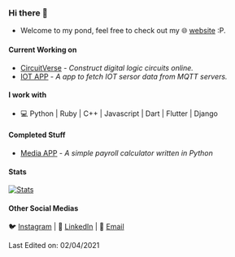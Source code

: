 ### Hi there 👋
* Welcome to my pond, feel free to check out my 🌐 [website](https://bluexguardian.com) :P.

#### Current Working on
* [CircuitVerse](https://github.com/CircuitVerse/CircuitVerse) - *Construct digital logic circuits online.*
* [IOT APP](https://github.com/ZadeAbhishek/mqqtflutest) - *A app to fetch IOT sersor data from MQTT servers.*

#### I work with
* 💻 Python | Ruby | C++ | Javascript | Dart | Flutter | Django

#### Completed Stuff
* [Media APP](https://github.com/ZadeAbhishek/flutterappclickbusters) - *A simple payroll calculator written in Python*

 #### Stats
[![Stats](https://github-readme-stats.vercel.app/api?username=ZadeAbhishek)](https://github.com/ZadeAbhishek)

#### Other Social Medias
🐦 [Instagram](https://www.instagram.com/zabhishek.zade/) | 💼 [LinkedIn](https://www.linkedin.com/in/abhishek-zade-8095671ab/) | 📧 [Email](zabhidoc@gmail.com)
 


Last Edited on: 02/04/2021
